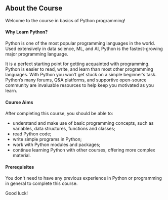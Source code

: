 ## About the Course

Welcome to the course in basics of Python programming!

#### Why Learn Python?
Python is one of the most popular programming languages in the world.
Used extensively in data science, ML, and AI, Python is the fastest-growing major programming language.

It is a perfect starting point for getting acquainted with programming.
Python is easier to read, write, and learn than most other programming languages.
With Python you won’t get stuck on a simple beginner’s task.
Python’s many forums, Q&A platforms, and supportive open-source community are invaluable resources to help keep you motivated as you learn.

#### Course Aims

After completing this course, you should be able to:

- understand and make use of basic programming concepts, such as variables, data structures, functions and classes;
- read Python code;
- write simple programs in Python;
- work with Python modules and packages;
- continue learning Python with other courses, offering more complex material.

#### Prerequisites

You don't need to have any previous experience in Python or programming in general 
to complete this course.

Good luck!